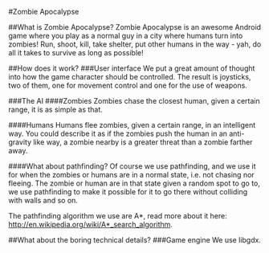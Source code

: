 #Zombie Apocalypse

##What is Zombie Apocalypse?
Zombie Apocalypse is an awesome Android game where you play as a normal guy in a city where humans turn into zombies!
Run, shoot, kill, take shelter, put other humans in the way - yah, do all it takes to survive as long as possible!

##How does it work?
###User interface
We put a great amount of thought into how the game character should be controlled.
The result is joysticks, two of them, one for movement control and one for the use of weapons.

###The AI
####Zombies
Zombies chase the closest human, given a certain range, it is as simple as that.

####Humans
Humans flee zombies, given a certain range, in an intelligent way.
You could describe it as if the zombies push the human in an anti-gravity like way, 
a zombie nearby is a greater threat than a zombie farther away.

####What about pathfinding?
Of course we use pathfinding, and we use it for when the zombies or humans are in a normal state, 
i.e. not chasing nor fleeing. The zombie or human are in that state given a random spot to go to, 
we use pathfinding to make it possible for it to go there without colliding with walls and so on.

The pathfinding algorithm we use are A*, read more about it here: http://en.wikipedia.org/wiki/A*_search_algorithm.

##What about the boring technical details?
###Game engine
We use libgdx.
